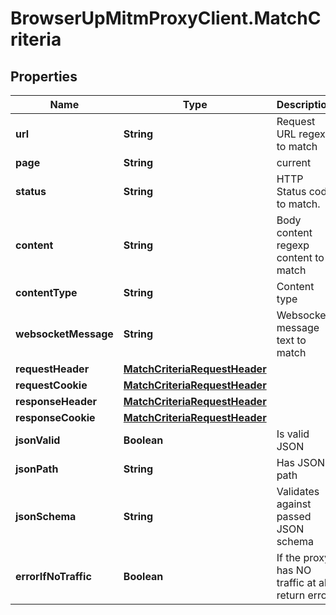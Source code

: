 # BrowserUpMitmProxyClient.MatchCriteria

## Properties

Name | Type | Description | Notes
------------ | ------------- | ------------- | -------------
**url** | **String** | Request URL regexp to match | [optional] 
**page** | **String** | current|all | [optional] 
**status** | **String** | HTTP Status code to match. | [optional] 
**content** | **String** | Body content regexp content to match | [optional] 
**contentType** | **String** | Content type | [optional] 
**websocketMessage** | **String** | Websocket message text to match | [optional] 
**requestHeader** | [**MatchCriteriaRequestHeader**](MatchCriteriaRequestHeader.md) |  | [optional] 
**requestCookie** | [**MatchCriteriaRequestHeader**](MatchCriteriaRequestHeader.md) |  | [optional] 
**responseHeader** | [**MatchCriteriaRequestHeader**](MatchCriteriaRequestHeader.md) |  | [optional] 
**responseCookie** | [**MatchCriteriaRequestHeader**](MatchCriteriaRequestHeader.md) |  | [optional] 
**jsonValid** | **Boolean** | Is valid JSON | [optional] 
**jsonPath** | **String** | Has JSON path | [optional] 
**jsonSchema** | **String** | Validates against passed JSON schema | [optional] 
**errorIfNoTraffic** | **Boolean** | If the proxy has NO traffic at all, return error | [optional] [default to true]



